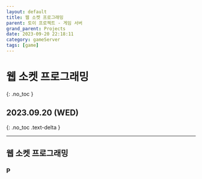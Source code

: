 ```yaml
---
layout: default
title: 웹 소켓 프로그래밍
parent: 토이 프로젝트 - 게임 서버
grand_parent: Projects
date: 2023-09-20 22:18:11
category: gameServer
tags: [game]
---
```


# 웹 소켓 프로그래밍
{: .no_toc }

## 2023.09.20 (WED)
{: .no_toc .text-delta }

---

## 웹 소켓 프로그래밍

### P
